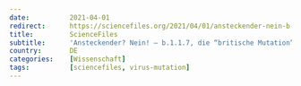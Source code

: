 ```yaml
---
date:          2021-04-01
redirect:      https://sciencefiles.org/2021/04/01/ansteckender-nein-b-1-1-7-die-britische-mutation-widersetzt-sich-den-professionellen-panikverbreitern-neue-forschung/
title:         ScienceFiles
subtitle:      'Ansteckender? Nein! – b.1.1.7, die “britische Mutation” widersetzt sich den professionellen Panikverbreitern [Neue Forschung]'
country:       DE
categories:    [Wissenschaft]
tags:          [sciencefiles, virus-mutation]
---
```

